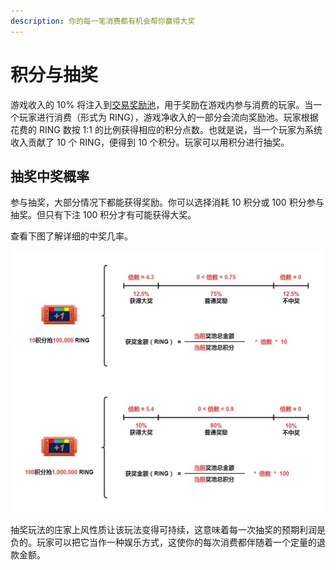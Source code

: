 ```yaml
---
description: 你的每一笔消费都有机会帮你赢得大奖
---
```


# 积分与抽奖

游戏收入的 10% 将注入到[交易奖励池](/advanced/evolution-land-dao/revenue-model.md#trading-reward-pool)，用于奖励在游戏内参与消费的玩家。当一个玩家进行消费（形式为 RING），游戏净收入的一部分会流向奖励池。玩家根据花费的 RING 数按 1:1 的比例获得相应的积分点数。也就是说，当一个玩家为系统收入贡献了 10 个 RING，便得到 10 个积分。玩家可以用积分进行抽奖。

## 抽奖中奖概率

参与抽奖，大部分情况下都能获得奖励。你可以选择消耗 10 积分或 100 积分参与抽奖。但只有下注 100 积分才有可能获得大奖。

查看下图了解详细的中奖几率。

![抽奖中奖概率](../../.gitbook/assets/lottery-cn.jpg)

抽奖玩法的庄家上风性质让该玩法变得可持续，这意味着每一次抽奖的预期利润是负的。玩家可以把它当作一种娱乐方式，这使你的每次消费都伴随着一个定量的退款金额。

